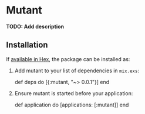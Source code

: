 # Mutant

**TODO: Add description**

## Installation

If [available in Hex](https://hex.pm/docs/publish), the package can be installed as:

  1. Add mutant to your list of dependencies in `mix.exs`:

        def deps do
          [{:mutant, "~> 0.0.1"}]
        end

  2. Ensure mutant is started before your application:

        def application do
          [applications: [:mutant]]
        end

